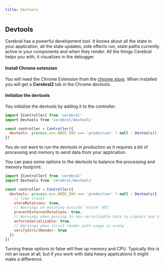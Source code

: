 ```yaml
---
title: Devtools
---
```


## Devtools

Cerebral has a powerful development tool. It knows about all the state in your application, all the state updates, side effects run, state paths currently active in your components and when they render. All the things Cerebral helps you with, it visualizes in the debugger.

#### Install Chrome extension
You will need the Chrome Extension from the [chrome store](https://chrome.google.com/webstore/detail/cerebral2-debugger/ghoadjdodkgkbbmhhpbfhgikjgjelojc). When installed you will get a **Cerebral2** tab in the Chrome devtools.

#### Initialize the devtools
You initialize the devtools by adding it to the controller.

```js
import {Controller} from 'cerebral'
import Devtools from 'cerebral/devtools'

const controller = Controller({
  devtools: process.env.NODE_ENV === 'production' ? null : Devtools()
})
```

You do not want to run the devtools in production as it requires a bit of processing and memory to send data from your application.

You can pass some options to the devtools to balance the processing and memory footprint:

```js
import {Controller} from 'cerebral'
import Devtools from 'cerebral/devtools'

const controller = Controller({
  devtools: process.env.NODE_ENV === 'production' ? null : Devtools({
    // Time travel
    storeMutations: true,
    // Warnings on mutating outside "state" API
    preventExternalMutations: true,
    // Warnings when passing in non-serializable data to signals and state tree
    enforceSerializable: true,
    // Warnings when strict render path usage is wrong
    verifyStrictRender: true
  })
})
```

Turning these options to false will free up memory and CPU. Typically this is not an issue at all, but if you work with data heavy applications it might make a difference.
